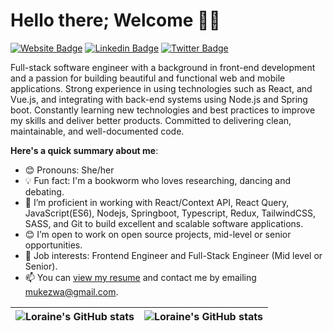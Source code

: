 # Hello there; Welcome 👋🏾 

[![Website Badge](https://img.shields.io/badge/-portfolio-000?style=for-the-badge&logo=Google-Chrome&logoColor=white&link=[https://loraine-portfolio.vercel.app/)](https://loraine-portfolio.vercel.app/)
[![Linkedin Badge](https://img.shields.io/badge/-linkedin-blue?style=for-the-badge&logo=Linkedin&logoColor=white&link=https://www.linkedin.com/in/loraine-irakoze-mukezwa-20268a194/)](https://www.linkedin.com/in/loraine-irakoze-mukezwa-20268a194/)
[![Twitter Badge](https://img.shields.io/badge/-@IrakozeLoraine-1ca0f1?style=for-the-badge&logo=twitter&logoColor=white&link=https://www.twitter.com/IrakozeLoraine)](https://twitter.com/IrakozeLoraine)

Full-stack software engineer with a background in front-end development and a passion for building beautiful and functional web and mobile applications. Strong experience in using technologies such as React, and Vue.js, and integrating with back-end systems using Node.js and Spring boot. Constantly learning new technologies and best practices to improve my skills and deliver better products. Committed to delivering clean, maintainable, and well-documented code.

**Here's a quick summary about me**: 

- 😊 Pronouns: She/her
- 💡 Fun fact: I'm a bookworm who loves researching, dancing and debating.
- 🌱 I’m proficient in working with React/Context API, React Query, JavaScript(ES6), Nodejs, Springboot, Typescript, Redux, TailwindCSS, SASS, and Git to build excellent and scalable software applications.
- 😊 I’m open to work on open source projects, mid-level or senior opportunities.
- 💼 Job interests: Frontend Engineer and Full-Stack Engineer (Mid level or Senior). 
- 📫 You can [view my resume](https://drive.google.com/file/d/1UPk25TuCuqpMR8_LGAg9u17xVjQUYOO6/view?usp=sharing) and contact me by emailing mukezwa@gmail.com.

| <img align="center" src="https://github-readme-stats.vercel.app/api?username=IrakozeLoraine&show_icons=true&include_all_commits=true&hide_border=true" alt="Loraine's GitHub stats" /> | <img align="center" src="https://github-readme-stats.vercel.app/api/top-langs/?username=IrakozeLoraine&langs_count=8&layout=compact&hide_border=true" alt="Loraine's GitHub stats" /> |
| ------------- | ------------- |
